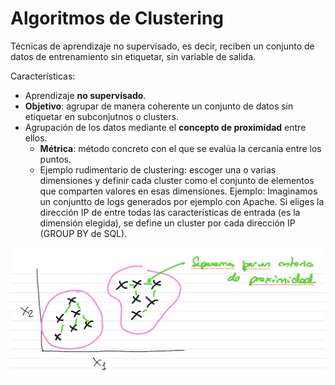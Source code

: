 # Algoritmos de Clustering

Técnicas de aprendizaje no supervisado, es decir, reciben un conjunto de datos de entrenamiento sin etiquetar, sin variable de salida.

Características:
- Aprendizaje **no supervisado**.
- **Objetivo**: agrupar de manera coherente un conjunto de datos sin etiquetar en subconjutnos o clusters.
- Agrupación de los datos mediante el **concepto de proximidad** entre ellos.
  - **Métrica**: método concreto con el que se evalúa la cercanía entre los puntos.
  - Ejemplo rudimentario de clustering: escoger una o varias dimensiones y definir cada cluster como el conjunto de elementos que comparten valores en esas dimensiones. Ejemplo: Imaginamos un conjuntto de logs generados por ejemplo con Apache. Si eliges la dirección IP de entre todas las características de entrada (es la dimensión elegida), se define un cluster por cada dirección IP (GROUP BY de SQL).

![alt text](image.png)


